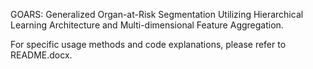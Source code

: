GOARS: Generalized Organ-at-Risk Segmentation Utilizing Hierarchical Learning Architecture and Multi-dimensional Feature Aggregation.

For specific usage methods and code explanations, please refer to README.docx.
